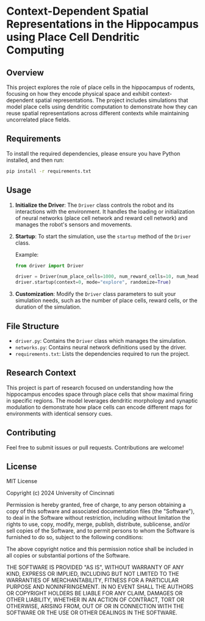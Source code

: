 # Context-Dependent Spatial Representations in the Hippocampus using Place Cell Dendritic Computing

## Overview
This project explores the role of place cells in the hippocampus of rodents, focusing on how they encode physical space and exhibit context-dependent spatial representations. The project includes simulations that model place cells using dendritic computation to demonstrate how they can reuse spatial representations across different contexts while maintaining uncorrelated place fields.

## Requirements
To install the required dependencies, please ensure you have Python installed, and then run:

```bash
pip install -r requirements.txt
```

## Usage
1. **Initialize the Driver**: The `Driver` class controls the robot and its interactions with the environment. It handles the loading or initialization of neural networks (place cell network and reward cell network) and manages the robot's sensors and movements.

2. **Startup**: To start the simulation, use the `startup` method of the `Driver` class.

    Example:
    ```python
    from driver import Driver

    driver = Driver(num_place_cells=1000, num_reward_cells=10, num_head_directions=8, run_time_minutes=2, timestep=96)
    driver.startup(context=0, mode="explore", randomize=True)
    ```

3. **Customization**: Modify the `Driver` class parameters to suit your simulation needs, such as the number of place cells, reward cells, or the duration of the simulation.

## File Structure
- `driver.py`: Contains the `Driver` class which manages the simulation.
- `networks.py`: Contains neural network definitions used by the driver.
- `requirements.txt`: Lists the dependencies required to run the project.

## Research Context
This project is part of research focused on understanding how the hippocampus encodes space through place cells that show maximal firing in specific regions. The model leverages dendritic morphology and synaptic modulation to demonstrate how place cells can encode different maps for environments with identical sensory cues.

## Contributing
Feel free to submit issues or pull requests. Contributions are welcome!

## License
MIT License

Copyright (c) 2024 University of Cincinnati

Permission is hereby granted, free of charge, to any person obtaining a copy
of this software and associated documentation files (the "Software"), to deal
in the Software without restriction, including without limitation the rights
to use, copy, modify, merge, publish, distribute, sublicense, and/or sell
copies of the Software, and to permit persons to whom the Software is
furnished to do so, subject to the following conditions:

The above copyright notice and this permission notice shall be included in all
copies or substantial portions of the Software.

THE SOFTWARE IS PROVIDED "AS IS", WITHOUT WARRANTY OF ANY KIND, EXPRESS OR
IMPLIED, INCLUDING BUT NOT LIMITED TO THE WARRANTIES OF MERCHANTABILITY,
FITNESS FOR A PARTICULAR PURPOSE AND NONINFRINGEMENT. IN NO EVENT SHALL THE
AUTHORS OR COPYRIGHT HOLDERS BE LIABLE FOR ANY CLAIM, DAMAGES OR OTHER
LIABILITY, WHETHER IN AN ACTION OF CONTRACT, TORT OR OTHERWISE, ARISING FROM,
OUT OF OR IN CONNECTION WITH THE SOFTWARE OR THE USE OR OTHER DEALINGS IN THE
SOFTWARE.
